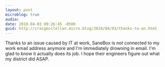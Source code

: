 ```yaml
---
layout: post
microblog: true
audio: 
date: 2018-04-03 09:26:45 -0500
guid: http://craigmcclellan.micro.blog/2018/04/03/thanks-to-an.html
---
```

Thanks to an issue caused by IT at work, SaneBox is not connected to my work email address anymore and I'm immediately drowning in email. I'm glad to know it actually does its job. I hope their engineers figure out what my district did ASAP.
